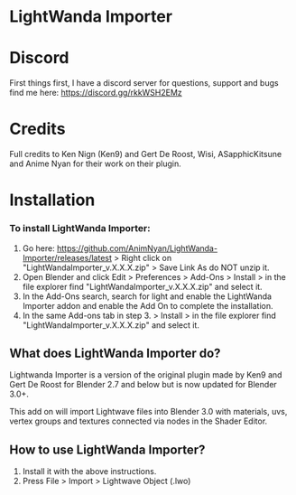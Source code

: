 # LightWanda Importer

# Discord
First things first, I have a discord server for questions, support and bugs find me here: https://discord.gg/rkkWSH2EMz

# Credits
Full credits to Ken Nign (Ken9) and Gert De Roost, Wisi, ASapphicKitsune and Anime Nyan for their work on their plugin.

# Installation
### To install LightWanda Importer:
1. Go here: https://github.com/AnimNyan/LightWanda-Importer/releases/latest > Right click on "LightWandaImporter_v.X.X.X.zip" > Save Link As do NOT unzip it.
2. Open Blender and click Edit > Preferences > Add-Ons > Install > in the file explorer find "LightWandaImporter_v.X.X.X.zip" and select it.
3. In the Add-Ons search, search for light and enable the LightWanda Importer addon and enable the Add On to complete the installation.
4. In the same Add-ons tab in step 3. > Install > in the file explorer find "LightWandaImporter_v.X.X.X.zip" and select it.

## What does LightWanda Importer do?
Lightwanda Importer is a version of the original plugin made by Ken9 and Gert De Roost for Blender 2.7 and below but is now updated for Blender 3.0+.

This add on will import Lightwave files into Blender 3.0 with materials, uvs, vertex groups and textures connected via nodes in the Shader Editor.

## How to use LightWanda Importer?
1. Install it with the above instructions.
2. Press File > Import > Lightwave Object (.lwo)